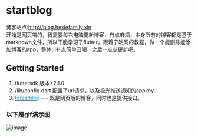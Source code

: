 # startblog

博客站点:http://blog.hexiefamily.xin  
开始是网页端的，我需要每次电脑更新博客，有点麻烦，本身所有的博客都是基于markdown文件，所以干脆学习了flutter，跟着宁皓网的教程，做一个能删除能添加博客的app，整体ui有点简单丑陋，之后一点点更新吧。

## Getting Started

1. fluttersdk 版本>2.1.0  
1. /lib/config.dart 配置了url请求，以及极光推送通知的appkey
1. [<font color=#0099ff>forestblog</font>](https://github.com/cjyzwg/forestblog) --- 既是网页版的博客，同时也是提供接口。


### 以下是gif演示图
![image](./1.gif)

